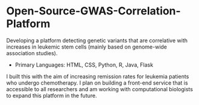# Open-Source-GWAS-Correlation-Platform
Developing a platform detecting genetic variants that are correlative with increases in leukemic stem cells (mainly based on genome-wide association studies).
- Primary Languages: HTML, CSS, Python, R, Java, Flask 

I built this with the aim of increasing remission rates for leukemia patients who undergo chemotherapy. I plan on building a front-end service that is accessible to all researchers and am working with computational biologists to expand this platform in the future. 
 
 
